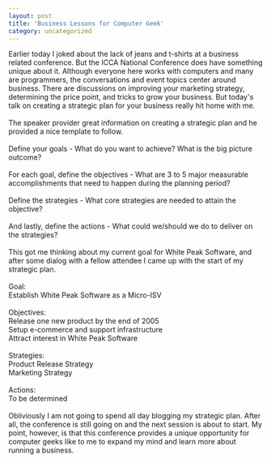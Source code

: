 ```yaml
---
layout: post
title: 'Business Lessons for Computer Geek'
category: uncategorized
---
```


Earlier today I joked about the lack of jeans and t-shirts at a business related conference.  But the ICCA National Conference does have something unique about it.  Although everyone here works with computers and many are programmers, the conversations and event topics center around business.  There are discussions on improving your marketing strategy, determining the price point, and tricks to grow your business.  But today's talk on creating a strategic plan for your business really hit home with me.<br /><br />The speaker provider great information on creating a strategic plan and he provided a nice template to follow.<br /><br />Define your goals - What do you want to achieve?  What is the big picture outcome?<br /><br />For each goal, define the objectives - What are 3 to 5 major measurable accomplishments that need to happen during the planning period?<br /><br />Define the strategies - What core strategies are needed to attain the objective?<br /><br />And lastly, define the actions - What could we/should we do to deliver on the strategies?<br /><br />This got me thinking about my current goal for White Peak Software, and after some dialog with a fellow attendee I came up with the start of my strategic plan.<br /><br />Goal: <br /> Establish White Peak Software as a Micro-ISV<br /><br />Objectives: <br /> Release one new product by the end of 2005<br /> Setup e-commerce and support infrastructure<br /> Attract interest in White Peak Software<br /><br />Strategies:<br /> Product Release Strategy<br /> Marketing Strategy<br /><br />Actions:<br /> To be determined<br /><br />Obliviously I am not going to spend all day blogging my strategic plan.  After all, the conference is still going on and the next session is about to start.  My point, however, is that this conference provides a unique opportunity for computer geeks like to me to expand my mind and learn more about running a business.
